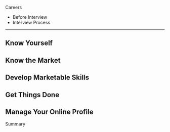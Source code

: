 Careers
* Before Interview
* Interview Process 
---
Know Yourself
----
Know the Market
---
Develop Marketable Skills 
---
Get Things Done
---
Manage Your Online Profile 
----
Summary
